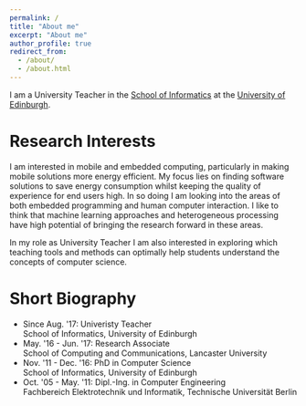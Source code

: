 ```yaml
---
permalink: /
title: "About me"
excerpt: "About me"
author_profile: true
redirect_from: 
  - /about/
  - /about.html
---
```


I am a University Teacher in the [School of Informatics](http://www.ed.ac.uk/informatics/) 
at the [University of Edinburgh](http://www.ed.ac.uk/).

# Research Interests

I am interested in mobile and embedded computing, particularly
in making mobile solutions more energy efficient. My focus lies
on finding software solutions to save energy consumption whilst
keeping the quality of experience for end users high. In so doing
I am looking into the areas of both embedded programming and human
computer interaction. I like to think that machine learning 
approaches and heterogeneous processing have high potential of 
bringing the research forward in these areas.

In my role as University Teacher I am also interested in exploring
which teaching tools and methods can optimally help students understand
the concepts of computer science.

# Short Biography

* Since Aug. '17: Univeristy Teacher  
School of Informatics, University of Edinburgh
* May. '16 - Jun. '17: Research Associate  
School of Computing and Communications, Lancaster University
* Nov. '11 - Dec. '16: PhD in Computer Science  
School of Informatics, University of Edinburgh
* Oct. '05 - May. '11: Dipl.-Ing. in Computer Engineering  
Fachbereich Elektrotechnik und Informatik, Technische Universit&auml;t Berlin


